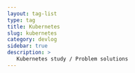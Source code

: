 ```yaml
---
layout: tag-list
type: tag
title: Kubernetes
slug: kubernetes
category: devlog
sidebar: true
description: >
   Kubernetes study / Problem solutions
---
```

